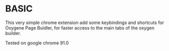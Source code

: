 # BASIC

This very simple chrome extension add some keybindings and shortcuts for Oxygene Page Buidler, for faster access to the main tabs of the oxygen builder.

Tested on google chrome 91.0
